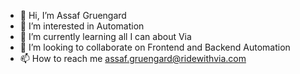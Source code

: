- 👋 Hi, I’m Assaf Gruengard
- 👀 I’m interested in Automation
- 🌱 I’m currently learning all I can about Via
- 💞️ I’m looking to collaborate on Frontend and Backend Automation
- 📫 How to reach me assaf.gruengard@ridewithvia.com

<!---
assafgruengard/assafgruengard is a ✨ special ✨ repository because its `README.md` (this file) appears on your GitHub profile.
You can click the Preview link to take a look at your changes.
--->
